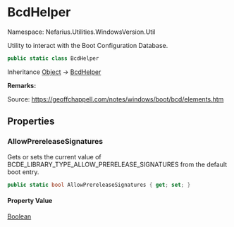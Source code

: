 # BcdHelper

Namespace: Nefarius.Utilities.WindowsVersion.Util

Utility to interact with the Boot Configuration Database.

```csharp
public static class BcdHelper
```

Inheritance [Object](https://docs.microsoft.com/en-us/dotnet/api/system.object) → [BcdHelper](./nefarius.utilities.windowsversion.util.bcdhelper.md)

**Remarks:**

Source: https://geoffchappell.com/notes/windows/boot/bcd/elements.htm

## Properties

### <a id="properties-allowprereleasesignatures"/>**AllowPrereleaseSignatures**

Gets or sets the current value of BCDE_LIBRARY_TYPE_ALLOW_PRERELEASE_SIGNATURES from the default boot entry.

```csharp
public static bool AllowPrereleaseSignatures { get; set; }
```

#### Property Value

[Boolean](https://docs.microsoft.com/en-us/dotnet/api/system.boolean)<br>
